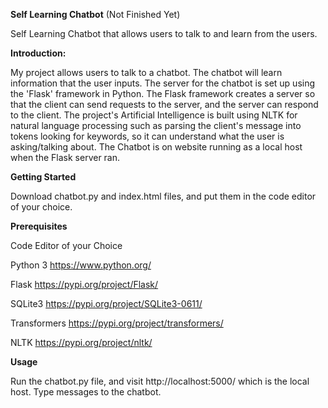**Self Learning Chatbot** (Not Finished Yet)

Self Learning Chatbot that allows users to talk to and learn from the users.

**Introduction:**

My project allows users to talk to a chatbot. 
The chatbot will learn information that the user inputs. 
The server for the chatbot is set up using the 'Flask' framework in Python.
The Flask framework creates a server so that the client can send requests to the server, and the server can respond to the client.
The project's Artificial Intelligence is built using NLTK for natural language processing such as parsing the client's message into tokens looking for keywords, so it can understand what the user is asking/talking about.
The Chatbot is on website running as a local host when the Flask server ran.


**Getting Started**

Download chatbot.py and index.html files, and put them in the code editor of your choice.

**Prerequisites**

Code Editor of your Choice

Python 3 https://www.python.org/

Flask https://pypi.org/project/Flask/

SQLite3 https://pypi.org/project/SQLite3-0611/

Transformers https://pypi.org/project/transformers/

NLTK https://pypi.org/project/nltk/

**Usage**

Run the chatbot.py file, and visit http://localhost:5000/ which is the local host.  Type messages to the chatbot.

